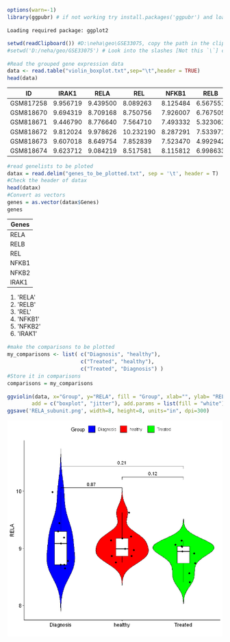 ```R
options(warn=-1)
library(ggpubr) # if not working try install.packages('ggpubr') and load library(ggpubr) again
```

    Loading required package: ggplot2
    


```R
setwd(readClipboard()) #D:\neha\geo\GSE33075, copy the path in the clipboard `Ctrl+L` and then `Ctrl+C` or You can also use
#setwd('D:/neha/geo/GSE33075') # Look into the slashes [Not this `\`] correctly
```


```R
#Read the grouped gene expression data
data <- read.table("violin_boxplot.txt",sep="\t",header = TRUE)
head(data)
```


<table>
<thead><tr><th scope=col>ID</th><th scope=col>IRAK1</th><th scope=col>RELA</th><th scope=col>REL</th><th scope=col>NFKB1</th><th scope=col>RELB</th><th scope=col>NFKB2</th><th scope=col>Group</th></tr></thead>
<tbody>
	<tr><td>GSM817258</td><td>9.956719 </td><td>9.439500 </td><td> 8.089263</td><td>8.125484 </td><td>6.567551 </td><td>4.802172 </td><td>Diagnosis</td></tr>
	<tr><td>GSM818670</td><td>9.694319 </td><td>8.709168 </td><td> 8.750756</td><td>7.926007 </td><td>6.767505 </td><td>5.796439 </td><td>Diagnosis</td></tr>
	<tr><td>GSM818671</td><td>9.446790 </td><td>8.776640 </td><td> 7.564710</td><td>7.493332 </td><td>5.323061 </td><td>4.706549 </td><td>Diagnosis</td></tr>
	<tr><td>GSM818672</td><td>9.812024 </td><td>9.978626 </td><td>10.232190</td><td>8.287291 </td><td>7.533971 </td><td>5.860078 </td><td>Diagnosis</td></tr>
	<tr><td>GSM818673</td><td>9.607018 </td><td>8.649754 </td><td> 7.852839</td><td>7.523470 </td><td>4.992942 </td><td>4.984724 </td><td>Diagnosis</td></tr>
	<tr><td>GSM818674</td><td>9.623712 </td><td>9.084219 </td><td> 8.517581</td><td>8.115812 </td><td>6.998633 </td><td>5.556822 </td><td>Diagnosis</td></tr>
</tbody>
</table>




```R
#read genelists to be ploted
datax = read.delim("genes_to_be_plotted.txt", sep = '\t', header = T)
#Check the header of datax
head(datax)
#Convert as vectors
genes = as.vector(datax$Genes)
genes
```


<table>
<thead><tr><th scope=col>Genes</th></tr></thead>
<tbody>
	<tr><td>RELA </td></tr>
	<tr><td>RELB </td></tr>
	<tr><td>REL  </td></tr>
	<tr><td>NFKB1</td></tr>
	<tr><td>NFKB2</td></tr>
	<tr><td>IRAK1</td></tr>
</tbody>
</table>




<ol class=list-inline>
	<li>'RELA'</li>
	<li>'RELB'</li>
	<li>'REL'</li>
	<li>'NFKB1'</li>
	<li>'NFKB2'</li>
	<li>'IRAK1'</li>
</ol>




```R
#make the comparisons to be plotted
my_comparisons <- list( c("Diagnosis", "healthy"), 
                        c("Treated", "healthy"),
                        c("Treated", "Diagnosis") )
#Store it in comparisons
comparisons = my_comparisons
```


```R
ggviolin(data, x="Group", y="RELA", fill = "Group", xlab="", ylab= "RELA", palette = c("blue", "red", "green"),
        add = c("boxplot", "jitter"), add.params = list(fill = "white"))+ stat_compare_means(comparisons = my_comparisons, method='t.test')
ggsave('RELA_subunit.png', width=8, height=8, units="in", dpi=300)
```


    
![png](output_5_0.png)
    



```R

```


```R

```
